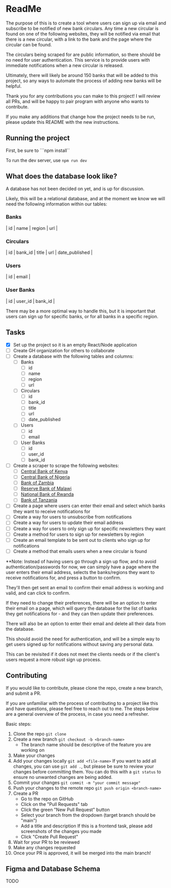 # ReadMe

The purpose of this is to create a tool where users can sign up via email and subscribe to be notified of new bank circulars. Any time a new circular is found on one of the following websites, they will be notified via email that there is a new circular, with a link to the bank and the page where the circular can be found.

The circulars being scraped for are public information, so there should be no need for user authentication. This service is to provide users with immediate notifications when a new circular is released.

Ultimately, there will likely be around 150 banks that will be added to this project, so any ways to automate the process of adding new banks will be helpful.

Thank you for any contributions you can make to this project! I will review all PRs, and will be happy to pair program with anyone who wants to contribute.

If you make any additions that change how the project needs to be run, please update this README with the new instructions.

## Running the project
First, be sure to ```npm install``

To run the dev server, use ```npm run dev```

## What does the database look like?
A database has not been decided on yet, and is up for discussion.

Likely, this will be a relational database, and at the moment we know we will need the following information within our tables:

### Banks
| id | name | region | url |

### Circulars
| id | bank_id | title | url | date_published |

### Users
| id | email |

### User Banks
| id | user_id | bank_id |

There may be a more optimal way to handle this, but it is important that users can sign up for specific banks, or for all banks in a specific region.


## Tasks
- [x] Set up the project so it is an empty React/Node application
- [ ] Create GH organization for others to collaborate
- [ ] Create a database with the following tables and columns:
    - [ ] Banks
        - [ ] id
        - [ ] name
        - [ ] region
        - [ ] url
    - [ ] Circulars
        - [ ] id
        - [ ] bank_id
        - [ ] title
        - [ ] url
        - [ ] date_published
    - [ ] Users
        - [ ] id
        - [ ] email
    - [ ] User Banks
        - [ ] id
        - [ ] user_id
        - [ ] bank_id
- [ ] Create a scraper to scrape the following websites:
    - [ ] [Central Bank of Kenya]("https://www.centralbank.go.ke/policy-procedures/legislation-and-guidelines/circulars/")
    - [ ] [Central Bank of Nigeria](https://www.cbn.gov.ng/documents/circulars.asp?beginrec=1&endrec=20&keyword=&from=&tod=)
    - [ ] [Bank of Zambia](https://www.boz.zm/circulars.htm)
    - [ ] [Reserve Bank of Malawi](https://www.rbm.mw/MediaCenter/PressReleases/)
    - [ ] [National Bank of Rwanda](https://www.bnr.rw/news-publications/news/news-press-release/)
    - [ ] [Bank of Tanzania](https://www.bot.go.tz/Publications/Filter/39)
- [ ] Create a page where users can enter their email and select which banks they want to receive notifications for
- [ ] Create a way for users to unsubscribe from notifications
- [ ] Create a way for users to update their email address
- [ ] Create a way for users to only sign up for specific newsletters they want
- [ ] Create a method for users to sign up for newsletters by region
- [ ] Create an email template to be sent out to clients who sign up for notifications
- [ ] Create a method that emails users when a new circular is found

**Note: Instead of having users go through a sign up flow, and to avoid authentication/passwords for now, we can simply have a page where the user enters their email address, selects the banks/regions they want to receive notifications for, and press a button to confirm.

They'll then get sent an email to confirm their email address is working and valid, and can click to confirm.

If they need to change their preferences, there will be an option to enter their email on a page, which will query the database for the list of banks they get notifications for - and they can then update their preferences.

There will also be an option to enter their email and delete all their data from the database.

This should avoid the need for authentication, and will be a simple way to get users signed up for notifications without saving any personal data.

This can be revisited if it does not meet the clients needs or if the client's users request a more robust sign up process.

## Contributing
If you would like to contribute, please clone the repo, create a new branch, and submit a PR.

If you are unfamiliar with the process of contributing to a project like this and have questions, please feel free to reach out to me. The steps below are a general overview of the process, in case you need a refresher.

Basic steps:

1. Clone the repo
    ```git clone```
2. Create a new branch
    ```git checkout -b <branch-name>```
    - The branch name should be descriptive of the feature you are working on
3. Make your changes
4. Add your changes locally
    ```git add <file-name>```
    If you want to add all changes, you can use ```git add .```, but please be sure to review your changes before committing them. You can do this with a ```git status``` to ensure no unwanted changes are being added.
5. Commit your changes
    ```git commit -m "your commit message"```
6. Push your changes to the remote repo
    ```git push origin <branch-name>```
7. Create a PR
    - Go to the repo on GitHub
    - Click on the "Pull Requests" tab
    - Click the green "New Pull Request" button
    - Select your branch from the dropdown (target branch should be "main")
    - Add a title and description
        If this is a frontend task, please add screenshots of the changes you made
    - Click "Create Pull Request"
8. Wait for your PR to be reviewed
9. Make any changes requested
10. Once your PR is approved, it will be merged into the main branch!


## Figma and Database Schema
TODO